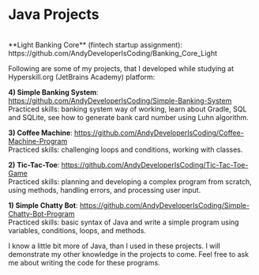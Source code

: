 # Java Projects

<br/>
**Light Banking Core** (fintech startup assignment): https://github.com/AndyDeveloperIsCoding/Banking_Core_Light 
<br/>

Following are some of my projects, that I developed while studying at Hyperskill.org (JetBrains Academy) platform:

**4) Simple Banking System**: https://github.com/AndyDeveloperIsCoding/Simple-Banking-System <br/>
Practiced skills: banking system way of working, learn about Gradle, SQL and SQLite, see how to generate bank card number using Luhn algorithm.

**3) Coffee Machine**: https://github.com/AndyDeveloperIsCoding/Coffee-Machine-Program <br/>
Practiced skills: challenging loops and conditions, working with classes.

**2) Tic-Tac-Toe**: https://github.com/AndyDeveloperIsCoding/Tic-Tac-Toe-Game <br/>
Practiced skills: planning and developing a complex program from scratch, using methods, handling errors, and processing user input.

**1) Simple Chatty Bot**: https://github.com/AndyDeveloperIsCoding/Simple-Chatty-Bot-Program <br/>
Practiced skills: basic syntax of Java and write a simple program using variables, conditions, loops, and methods.

I know a little bit more of Java, than I used in these projects. I will demonstrate my other knowledge in the projects to come.
Feel free to ask me about writing the code for these programs.
